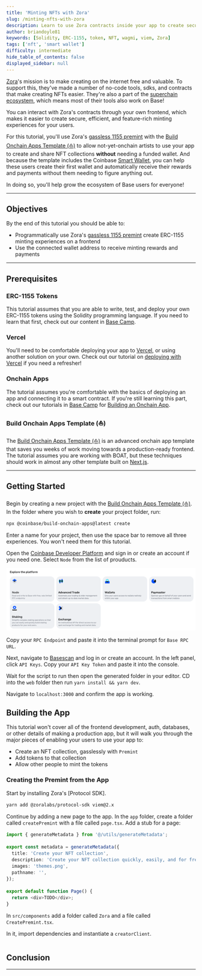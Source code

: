 ```yaml
---
title: 'Minting NFTs with Zora'
slug: /minting-nfts-with-zora
description: Learn to use Zora contracts inside your app to create secure, efficient, and feature-rich minting experiences for your users.
author: briandoyle81
keywords: [Solidity, ERC-1155, token, NFT, wagmi, viem, Zora]
tags: ['nft', 'smart wallet']
difficulty: intermediate
hide_table_of_contents: false
displayed_sidebar: null
---
```


[Zora]'s mission is to make creating on the internet free and valuable. To support this, they've made a number of no-code tools, sdks, and contracts that make creating NFTs easier. They're also a part of the [superchain ecosystem], which means most of their tools also work on Base!

You can interact with Zora's contracts through your own frontend, which makes it easier to create secure, efficient, and feature-rich minting experiences for your users.

For this tutorial, you'll use Zora's [gassless 1155 premint] with the [Build Onchain Apps Template (⛵️)] to allow not-yet-onchain artists to use your app to create and share NFT collections **without** needing a funded wallet. And because the template includes the Coinbase [Smart Wallet], you can help these users create their first wallet and automatically receive their rewards and payments without them needing to figure anything out.

In doing so, you'll help grow the ecosystem of Base users for everyone!

---

## Objectives

By the end of this tutorial you should be able to:

- Programmatically use Zora's [gassless 1155 premint] create ERC-1155 minting experiences on a frontend
- Use the connected wallet address to receive minting rewards and payments

---

## Prerequisites

### ERC-1155 Tokens

This tutorial assumes that you are able to write, test, and deploy your own ERC-1155 tokens using the Solidity programming language. If you need to learn that first, check out our content in [Base Camp].

### Vercel

You'll need to be comfortable deploying your app to [Vercel], or using another solution on your own. Check out our tutorial on [deploying with Vercel] if you need a refresher!

### Onchain Apps

The tutorial assumes you're comfortable with the basics of deploying an app and connecting it to a smart contract. If you're still learning this part, check out our tutorials in [Base Camp] for [Building an Onchain App].

### Build Onchain Apps Template (⛵️)

The [Build Onchain Apps Template (⛵️)] is an advanced onchain app template that saves you weeks of work moving towards a production-ready frontend. The tutorial assumes you are working with BOAT, but these techniques should work in almost any other template built on [Next.js].

---

## Getting Started

Begin by creating a new project with the [Build Onchain Apps Template (⛵️)]. In the folder where you wish to **create** your project folder, run:

```bash
npx @coinbase/build-onchain-apps@latest create
```

Enter a name for your project, then use the space bar to remove all three experiences. You won't need them for this tutorial.

Open the [Coinbase Developer Platform] and sign in or create an account if you need one. Select `Node` from the list of prouducts.

![CDP Pick Node](../../assets/images/build-with-zora/cdp-pick-node.png)

Copy your `RPC Endpoint` and paste it into the terminal prompt for `Base RPC URL`.

Next, navigate to [Basescan] and log in or create an account. In the left panel, click `API Keys`. Copy your `API Key Token` and paste it into the console.

Wait for the script to run then open the generated folder in your editor. CD into the `web` folder then run `yarn install && yarn dev`.

Navigate to `localhost:3000` and confirm the app is working.

## Building the App

This tutorial won't cover all of the frontend development, auth, databases, or other details of making a production app, but it will walk you through the major pieces of enabling your users to use your app to:

- Create an NFT collection, gasslessly with `Premint`
- Add tokens to that collection
- Allow other people to mint the tokens

### Creating the Premint from the App

Start by installing Zora's [Protocol SDK].

```bash
yarn add @zoralabs/protocol-sdk viem@2.x
```

Continue by adding a new page to the app. In the `app` folder, create a folder called `createPremint` with a file called `page.tsx`. Add a stub for a page:

```typescript
import { generateMetadata } from '@/utils/generateMetadata';

export const metadata = generateMetadata({
  title: 'Create your NFT collection',
  description: 'Create your NFT collection quickly, easily, and for free!',
  images: 'themes.png',
  pathname: '',
});

export default function Page() {
  return <div>TODO</div>;
}
```

In `src/components` add a folder called `Zora` and a file called `CreatePremint.tsx`.

In it, import dependencies and instantiate a `creatorClient`.

```typescript

```

## Conclusion

---

[Base Camp]: https://base.org.camp
[Building an Onchain App]: https://docs.base.org/base-camp/docs/frontend-setup/overview
[Vercel]: https://vercel.com
[deploying with Vercel]: /tutorials/farcaster-frames-deploy-to-vercel
[OpenZeppelin ERC-721]: https://docs.openzeppelin.com/contracts/2.x/api/token/erc721
[BOAT]: https://www.smartwallet.dev/guides/create-app/using-boat
[wagmi template]: https://www.smartwallet.dev/guides/create-app/using-wagmi
[superchain ecosystem]: https://www.superchain.eco/chains
[Zora]: https://zora.co/
[Build Onchain Apps Template (⛵️)]: https://github.com/coinbase/build-onchain-apps/
[Next.js]: https://nextjs.org/
[Coinbase Developer Platform]: https://www.coinbase.com/developer-platform
[Basescan]: https://basescan.org/
[Zora Docs]: https://docs.zora.co/docs/intro
[Zora 1155 Contracts]: https://docs.zora.co/docs/smart-contracts/creator-tools/Deploy1155Contract
[viem]: https://viem.sh/
[gassless 1155 premint]: https://ourzora.github.io/zora-protocol/protocol-sdk/creator/premint
[Smart Wallet]: https://www.coinbase.com/wallet/smart-wallet
